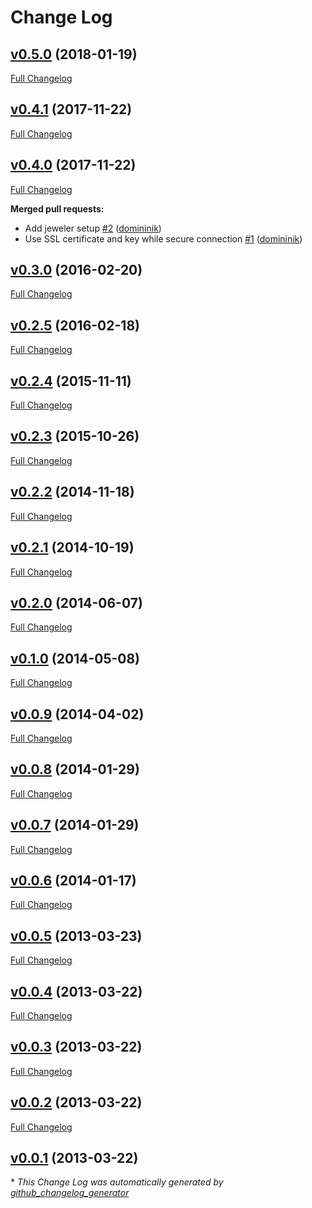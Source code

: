 # Change Log

## [v0.5.0](https://github.com/nedap/websocket-client-simple/tree/v0.5.0) (2018-01-19)
[Full Changelog](https://github.com/nedap/websocket-client-simple/compare/v0.4.1...v0.5.0)

## [v0.4.1](https://github.com/nedap/websocket-client-simple/tree/v0.4.1) (2017-11-22)
[Full Changelog](https://github.com/nedap/websocket-client-simple/compare/v0.4.0...v0.4.1)

## [v0.4.0](https://github.com/nedap/websocket-client-simple/tree/v0.4.0) (2017-11-22)
[Full Changelog](https://github.com/nedap/websocket-client-simple/compare/v0.3.0...v0.4.0)

**Merged pull requests:**

- Add jeweler setup [\#2](https://github.com/nedap/websocket-client-simple/pull/2) ([domininik](https://github.com/domininik))
- Use SSL certificate and key while secure connection [\#1](https://github.com/nedap/websocket-client-simple/pull/1) ([domininik](https://github.com/domininik))

## [v0.3.0](https://github.com/nedap/websocket-client-simple/tree/v0.3.0) (2016-02-20)
[Full Changelog](https://github.com/nedap/websocket-client-simple/compare/v0.2.5...v0.3.0)

## [v0.2.5](https://github.com/nedap/websocket-client-simple/tree/v0.2.5) (2016-02-18)
[Full Changelog](https://github.com/nedap/websocket-client-simple/compare/v0.2.4...v0.2.5)

## [v0.2.4](https://github.com/nedap/websocket-client-simple/tree/v0.2.4) (2015-11-11)
[Full Changelog](https://github.com/nedap/websocket-client-simple/compare/v0.2.3...v0.2.4)

## [v0.2.3](https://github.com/nedap/websocket-client-simple/tree/v0.2.3) (2015-10-26)
[Full Changelog](https://github.com/nedap/websocket-client-simple/compare/v0.2.2...v0.2.3)

## [v0.2.2](https://github.com/nedap/websocket-client-simple/tree/v0.2.2) (2014-11-18)
[Full Changelog](https://github.com/nedap/websocket-client-simple/compare/v0.2.1...v0.2.2)

## [v0.2.1](https://github.com/nedap/websocket-client-simple/tree/v0.2.1) (2014-10-19)
[Full Changelog](https://github.com/nedap/websocket-client-simple/compare/v0.2.0...v0.2.1)

## [v0.2.0](https://github.com/nedap/websocket-client-simple/tree/v0.2.0) (2014-06-07)
[Full Changelog](https://github.com/nedap/websocket-client-simple/compare/v0.1.0...v0.2.0)

## [v0.1.0](https://github.com/nedap/websocket-client-simple/tree/v0.1.0) (2014-05-08)
[Full Changelog](https://github.com/nedap/websocket-client-simple/compare/v0.0.9...v0.1.0)

## [v0.0.9](https://github.com/nedap/websocket-client-simple/tree/v0.0.9) (2014-04-02)
[Full Changelog](https://github.com/nedap/websocket-client-simple/compare/v0.0.8...v0.0.9)

## [v0.0.8](https://github.com/nedap/websocket-client-simple/tree/v0.0.8) (2014-01-29)
[Full Changelog](https://github.com/nedap/websocket-client-simple/compare/v0.0.7...v0.0.8)

## [v0.0.7](https://github.com/nedap/websocket-client-simple/tree/v0.0.7) (2014-01-29)
[Full Changelog](https://github.com/nedap/websocket-client-simple/compare/v0.0.6...v0.0.7)

## [v0.0.6](https://github.com/nedap/websocket-client-simple/tree/v0.0.6) (2014-01-17)
[Full Changelog](https://github.com/nedap/websocket-client-simple/compare/v0.0.5...v0.0.6)

## [v0.0.5](https://github.com/nedap/websocket-client-simple/tree/v0.0.5) (2013-03-23)
[Full Changelog](https://github.com/nedap/websocket-client-simple/compare/v0.0.4...v0.0.5)

## [v0.0.4](https://github.com/nedap/websocket-client-simple/tree/v0.0.4) (2013-03-22)
[Full Changelog](https://github.com/nedap/websocket-client-simple/compare/v0.0.3...v0.0.4)

## [v0.0.3](https://github.com/nedap/websocket-client-simple/tree/v0.0.3) (2013-03-22)
[Full Changelog](https://github.com/nedap/websocket-client-simple/compare/v0.0.2...v0.0.3)

## [v0.0.2](https://github.com/nedap/websocket-client-simple/tree/v0.0.2) (2013-03-22)
[Full Changelog](https://github.com/nedap/websocket-client-simple/compare/v0.0.1...v0.0.2)

## [v0.0.1](https://github.com/nedap/websocket-client-simple/tree/v0.0.1) (2013-03-22)


\* *This Change Log was automatically generated by [github_changelog_generator](https://github.com/skywinder/Github-Changelog-Generator)*